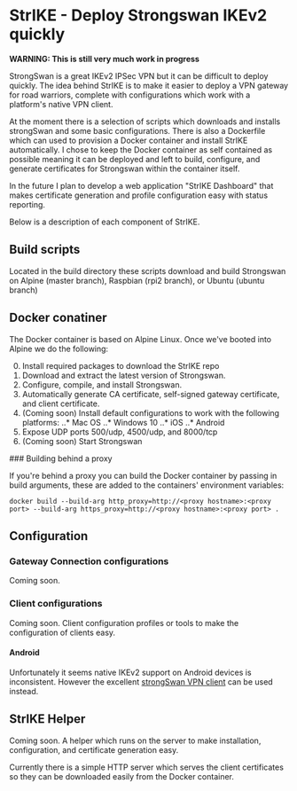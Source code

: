 # StrIKE - Deploy Strongswan IKEv2 quickly

**WARNING: This is still very much work in progress**

StrongSwan is a great IKEv2 IPSec VPN but it can be difficult to deploy quickly. The idea behind StrIKE is to make it easier to deploy a VPN gateway for road warriors, complete with configurations which work with a platform's native VPN client.

At the moment there is a selection of scripts which downloads and installs strongSwan and some basic configurations. There is also a Dockerfile which can used to provision a Docker container and install StrIKE automatically. I chose to keep the Docker container as self contained as possible meaning it can be deployed and left to build, configure, and generate certificates for Strongswan within the container itself.

In the future I plan to develop a web application "StrIKE Dashboard" that makes certificate generation and profile configuration easy with status reporting.

Below is a description of each component of StrIKE.

## Build scripts

Located in the build directory these scripts download and build Strongswan on Alpine (master branch), Raspbian (rpi2 branch), or Ubuntu (ubuntu branch)

## Docker conatiner

The Docker container is based on Alpine Linux. Once we've booted into Alpine we do the following:

0. Install required packages to download the StrIKE repo
0. Download and extract the latest version of Strongswan.
0. Configure, compile, and install Strongswan.
0. Automatically generate CA certificate, self-signed gateway certificate, and client certificate.
0. (Coming soon) Install default configurations to work with the following platforms:
..* Mac OS
..* Windows 10
..* iOS
..* Android
0. Expose UDP ports 500/udp, 4500/udp, and 8000/tcp
0. (Coming soon) Start Strongswan

### Building behind a proxy

If you're behind a proxy you can build the Docker container by passing in build arguments, these are added to the containers' environment variables: 

`docker build --build-arg http_proxy=http://<proxy hostname>:<proxy port> --build-arg https_proxy=http://<proxy hostname>:<proxy port> .`

## Configuration

### Gateway Connection configurations

Coming soon.

### Client configurations

Coming soon. Client configuration profiles or tools to make the configuration of clients easy.

#### Android

Unfortunately it seems native IKEv2 support on Android devices is inconsistent. However the excellent [strongSwan VPN client](https://play.google.com/store/apps/details?id=org.strongswan.android) can be used instead.

## StrIKE Helper

Coming soon. A helper which runs on the server to make installation, configuration, and certificate generation easy.

Currently there is a simple HTTP server which serves the client certificates so they can be downloaded easily from the Docker container.
